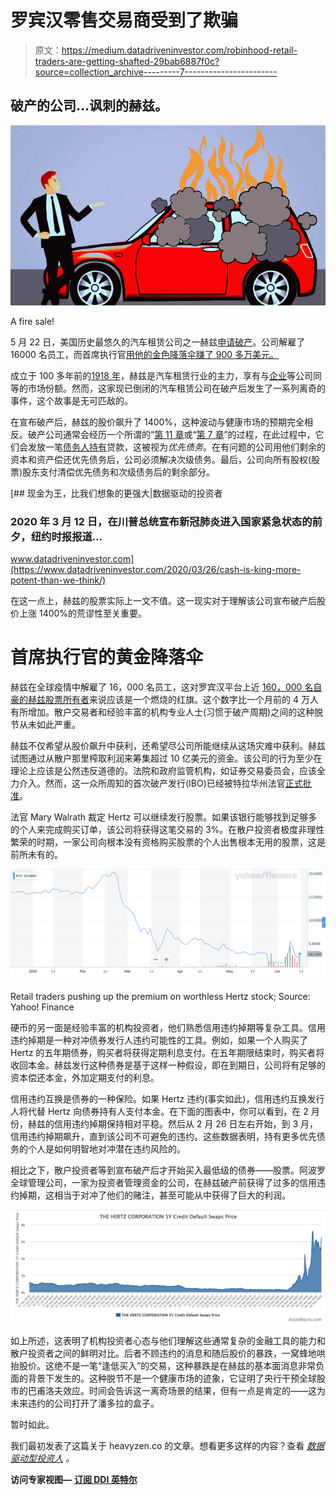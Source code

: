 # 罗宾汉零售交易商受到了欺骗

> 原文：<https://medium.datadriveninvestor.com/robinhood-retail-traders-are-getting-shafted-29bab6887f0c?source=collection_archive---------7----------------------->

## 破产的公司…讽刺的赫兹。

![](img/b1e5b509c9a866d9096bdcb65e9ec95a.png)

A fire sale!

5 月 22 日，美国历史最悠久的汽车租赁公司之一赫兹[申请破产](https://www.zerohedge.com/markets/hertz-wins-court-approval-sell-worthless-stock-worlds-first-initial-bankruptcy-offering)。公司解雇了 16000 名员工，而首席执行官[用他的金色降落伞赚了 900 多万美元。](https://www.forbes.com/sites/jackkelly/2020/05/23/hertz-files-for-bankruptcy-after-16000-employees-were-let-go-and-ceo-made-over-9-million/#70585f372bca)

成立于 100 多年前的[1918 年](https://en.wikipedia.org/wiki/The_Hertz_Corporation)，赫兹是汽车租赁行业的主力，享有与[企业](https://www.businessinsider.com/hertz-bankruptcy-enterprise-amiable-jock-hiring-strategy-endures-2020-5)等公司同等的市场份额。然而，这家现已倒闭的汽车租赁公司在破产后发生了一系列离奇的事件，这个故事是无可匹敌的。

在宣布破产后，赫兹的股价飙升了 1400%，这种波动与健康市场的预期完全相反。破产公司通常会经历一个所谓的“[第 11 章](https://www.uscourts.gov/services-forms/bankruptcy/bankruptcy-basics/chapter-11-bankruptcy-basics)或“[第 7 章](https://www.uscourts.gov/services-forms/bankruptcy/bankruptcy-basics/chapter-7-bankruptcy-basics)”的过程，在此过程中，它们会发放一笔[债务人持有](https://www.investopedia.com/terms/d/debtorinpossessionfinancing.asp)贷款，这被视为*优先债务*。在有问题的公司用他们剩余的资本和资产偿还优先债务后，公司必须解决次级债务。最后，公司向所有股权(股票)股东支付清偿优先债务和次级债务后的剩余部分。

[](https://www.datadriveninvestor.com/2020/03/26/cash-is-king-more-potent-than-we-think/) [## 现金为王，比我们想象的更强大|数据驱动的投资者

### 2020 年 3 月 12 日，在川普总统宣布新冠肺炎进入国家紧急状态的前夕，纽约时报报道…

www.datadriveninvestor.com](https://www.datadriveninvestor.com/2020/03/26/cash-is-king-more-potent-than-we-think/) 

在这一点上，赫兹的股票实际上一文不值。这一现实对于理解该公司宣布破产后股价上涨 1400%的荒谬性至关重要。

# 首席执行官的黄金降落伞

赫兹在全球疫情中解雇了 16，000 名员工，这对罗宾汉平台上近 [160，000 名自豪的赫兹股票所有者](https://thenextweb.com/hardfork/2020/06/12/hertz-robinhood-bankrupt-pump-dump-shares-chapter-11-day-trading-billion/)来说应该是一个燃烧的红旗。这个数字比一个月前的 4 万人有所增加。散户交易者和经验丰富的机构专业人士(习惯于破产周期)之间的这种脱节从未如此严重。

赫兹不仅希望从股价飙升中获利，还希望尽公司所能继续从这场灾难中获利。赫兹试图通过从散户那里榨取利润来筹集超过 10 亿美元的资金。该公司的行为至少在理论上应该是公然违反道德的。法院和政府监管机构，如证券交易委员会，应该全力介入。然而，这一众所周知的首次破产发行(IBO)已经被特拉华州法官[正式批准](https://www.zerohedge.com/markets/hertz-wins-court-approval-sell-worthless-stock-worlds-first-initial-bankruptcy-offering)。

法官 Mary Walrath 裁定 Hertz 可以继续发行股票。如果该银行能够找到足够多的个人来完成购买订单，该公司将获得这笔交易的 3%。在散户投资者极度非理性繁荣的时期，一家公司向根本没有资格购买股票的个人出售根本无用的股票，这是前所未有的。

![](img/c60bb83bd656613bb55c804194b1ee36.png)

Retail traders pushing up the premium on worthless Hertz stock; Source: Yahoo! Finance

硬币的另一面是经验丰富的机构投资者，他们熟悉信用违约掉期等复杂工具。信用违约掉期是一种对冲债券发行人违约可能性的工具。例如，如果一个人购买了 Hertz 的五年期债券，购买者将获得定期利息支付。在五年期限结束时，购买者将收回本金。赫兹发行这种债券是基于这样一种假设，即在到期日，公司将有足够的资本偿还本金，外加定期支付的利息。

信用违约互换是债券的一种保险。如果 Hertz 违约(事实如此)，信用违约互换发行人将代替 Hertz 向债券持有人支付本金。在下面的图表中，你可以看到，在 2 月份，赫兹的信用违约掉期保持相对平稳。然后从 2 月 26 日左右开始，到 3 月，信用违约掉期飙升，直到该公司不可避免的违约。这些数据表明，持有更多优先债务的个人是如何明智地对冲潜在违约风险的。

相比之下，散户投资者等到宣布破产后才开始买入最低级的债券——股票。阿波罗全球管理公司，一家为投资者管理资金的公司，在赫兹破产前获得了过多的信用违约掉期，这相当于对冲了他们的赌注，甚至可能从中获得了巨大的利润。

![](img/1896e3fb7653e21ca1f5ea91f6cdfdc9.png)

如上所述，这表明了机构投资者心态与他们理解这些通常复杂的金融工具的能力和散户投资者之间的鲜明对比。后者不顾违约的消息和随后股价的暴跌，一窝蜂地哄抬股价。这绝不是一笔“逢低买入”的交易，这种暴跌是在赫兹的基本面消息非常负面的背景下发生的。这种脱节不是一个健康市场的迹象，它证明了央行干预全球股市的巴甫洛夫效应。时间会告诉这一离奇场景的结果，但有一点是肯定的——这为未来违约的公司打开了潘多拉的盒子。

暂时如此。

我们最初发表了这篇关于 heavyzen.co 的文章。想看更多这样的内容？查看 [*数据驱动型投资人*](https://www.datadriveninvestor.com/) *。*

**访问专家视图—** [**订阅 DDI 英特尔**](https://datadriveninvestor.com/ddi-intel)